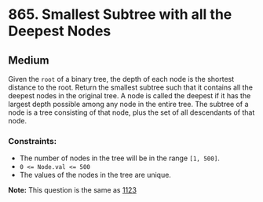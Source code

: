 # 865. Smallest Subtree with all the Deepest Nodes

## Medium

Given the `root` of a binary tree, the depth of each node is the shortest distance to the root. Return the smallest
subtree such that it contains all the deepest nodes in the original tree. A node is called the deepest if it has the
largest depth possible among any node in the entire tree. The subtree of a node is a tree consisting of that node, plus
the set of all descendants of that node.

### Constraints:

- The number of nodes in the tree will be in the range `[1, 500]`.
- `0 <= Node.val <= 500`
- The values of the nodes in the tree are unique.

**Note:** This question is the same as [1123](https://leetcode.com/problems/lowest-common-ancestor-of-deepest-leaves/)
